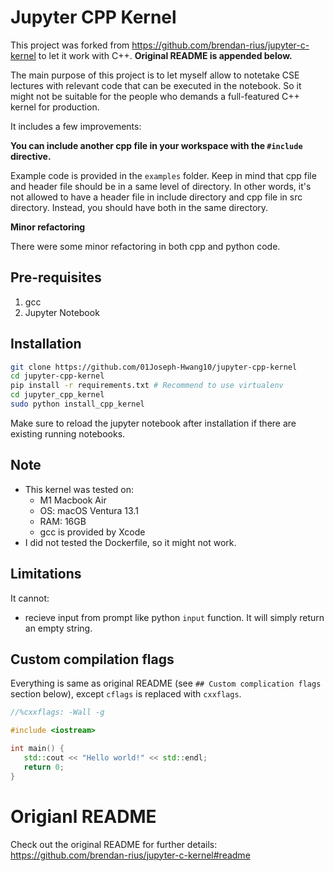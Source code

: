 # Jupyter CPP Kernel

This project was forked from <https://github.com/brendan-rius/jupyter-c-kernel> to let it work with C++. **Original README is appended below.**

The main purpose of this project is to let myself allow to notetake CSE lectures with relevant code that can be executed in the notebook. So it might not be suitable for the people who demands a full-featured C++ kernel for production.

It includes a few improvements:

**You can include another cpp file in your workspace with the `#include` directive.** 

Example code is provided in the `examples` folder. Keep in mind that cpp file and header file should be in a same level of directory. In other words, it's not allowed to have a header file in include directory and cpp file in src directory. Instead, you should have both in the same directory.

**Minor refactoring**

There were some minor refactoring in both cpp and python code.

## Pre-requisites

1. gcc
2. Jupyter Notebook

## Installation

```bash
git clone https://github.com/01Joseph-Hwang10/jupyter-cpp-kernel
cd jupyter-cpp-kernel
pip install -r requirements.txt # Recommend to use virtualenv
cd jupyter_cpp_kernel
sudo python install_cpp_kernel
```

Make sure to reload the jupyter notebook after installation if there are existing running notebooks.

## Note

- This kernel was tested on:
  - M1 Macbook Air
  - OS: macOS Ventura 13.1
  - RAM: 16GB
  - gcc is provided by Xcode
- I did not tested the Dockerfile, so it might not work.

## Limitations

It cannot:
- recieve input from prompt like python `input` function. It will simply return an empty string.

## Custom compilation flags

Everything is same as original README (see `## Custom complication flags` section below), except `cflags` is replaced with `cxxflags`.

```cpp
//%cxxflags: -Wall -g

#include <iostream>

int main() {
   std::cout << "Hello world!" << std::endl;
   return 0;
}
```

# Origianl README

Check out the original README for further details: <https://github.com/brendan-rius/jupyter-c-kernel#readme>